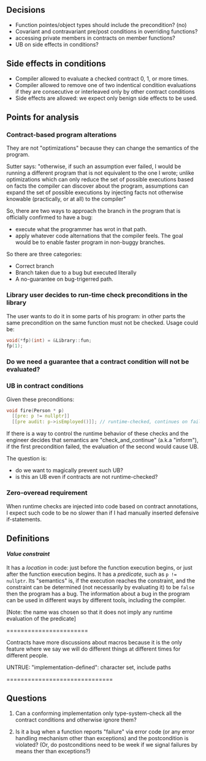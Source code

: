 Decisions
---------

* Function pointes/object types should include the precondition? (no)
* Covariant and contravariant pre/post conditions in overriding functions?
* accessing private members in contracts on member functions?
* UB on side effects in conditions?

Side effects in conditions
--------------------------

* Compiler allowed to evaluate a checked contract 0, 1, or more times.
* Compiler allowed to remove one of two indentical condition evaluations if they are consecutive or interleaved only by other contract conditions
* Side effects are allowed: we expect only benign side effects to be used.

Points for analysis
-------------------

### Contract-based program alterations

They are not "optimizations" because they can change the semantics of the program.

Sutter says: "otherwise, if such an assumption ever failed, I would be running a different program that is not equivalent to the one I wrote; unlike optimizations which can only reduce the set of possible executions based on facts the compiler can discover about the program, assumptions can expand the set of possible executions by injecting facts not otherwise knowable (practically, or at all) to the compiler"

So, there are two ways to approach the branch in the program that is officially confirmed to have a bug:

* execute what the programmer has wrot in that path.
* apply whatever code alternations that the compiler feels. The goal would be to enable faster program in non-buggy branches.

So there are three categories:
* Correct branch
* Branch taken due to a bug but executed literally
* A no-guarantee on bug-trigerred path.


### Library user decides to run-time check preconditions in the library

The user wants to do it in some parts of his program: in other parts the same precondition on the same function must not be checked. Usage could be:

```c++
void(*fp)(int) = &Library::fun;
fp(1);
```

### Do we need a guarantee that a contract condition will not be evaluated?


### UB in contract conditions

Given these preconditions:

```c++
void fire(Person * p)
  [[pre: p != nullptr]]
  [[pre audit: p->isEmployed()]]; // runtime-checked, continues on failure
```

If there is a way to control the runtime behavior of these checks and the engineer decides that
semantics are "check_and_continue" (a.k.a "inform"), if the first precondition failed, the evaluation of the second would cause UB.

The question is: 

* do we want to magically prevent such UB?
* is this an UB even if contracts are not runtime-checked?


### Zero-overead requirement

When runtime checks are injected into code based on contract annotations, I expect such code to be no slower than if I had manually inserted defensive if-statements.


Definitions
-----------

#### *Value constraint*

It has a *location* in code: just before the function execution begins, or just after the function execution begins. It has a *predicate*, such as `p != nullptr`. Its "semantics" is, if the execution reaches the constraint, and the constraint can be determined (not necessarily by evaluating it) to be `false` then the program has a bug. The information about a bug in the program can be used in different ways by different tools, including the compiler.  

[Note: the name was chosen so that it does not imply any runtime evaluation of the predicate]


=======================

Contracts have more discussions about macros because it is the only feature where we say we will do different things at different times for different people.

UNTRUE: "implementation-defined": character set, include paths

==============================

Questions
---------

1. Can a conforming implementation only type-system-check all the contract conditions and otherwise ignore them?

2. Is it a bug when a function reports "failure" via error code (or any error handling mechanism other than exceptions)
   and the postcondition is violated? (Or, do postconditions need to be week if we signal failures by means ther than
   exceptions?)


